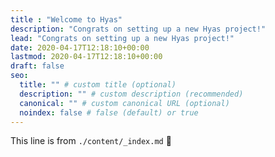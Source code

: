 ```yaml
---
title : "Welcome to Hyas"
description: "Congrats on setting up a new Hyas project!"
lead: "Congrats on setting up a new Hyas project!"
date: 2020-04-17T12:18:10+00:00
lastmod: 2020-04-17T12:18:10+00:00
draft: false
seo:
  title: "" # custom title (optional)
  description: "" # custom description (recommended)
  canonical: "" # custom canonical URL (optional)
  noindex: false # false (default) or true
---
```


This line is from `./content/_index.md` :rocket:
